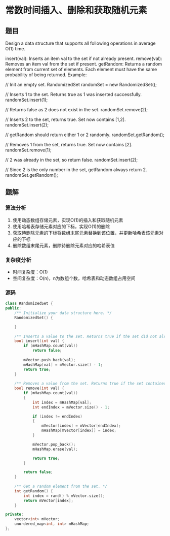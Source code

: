 #  常数时间插入、删除和获取随机元素
## 题目
Design a data structure that supports all following operations in average O(1) time.

insert(val): Inserts an item val to the set if not already present.
remove(val): Removes an item val from the set if present.
getRandom: Returns a random element from current set of elements. Each element must have the same probability of being returned.
Example:

// Init an empty set.
RandomizedSet randomSet = new RandomizedSet();

// Inserts 1 to the set. Returns true as 1 was inserted successfully.
randomSet.insert(1);

// Returns false as 2 does not exist in the set.
randomSet.remove(2);

// Inserts 2 to the set, returns true. Set now contains [1,2].
randomSet.insert(2);

// getRandom should return either 1 or 2 randomly.
randomSet.getRandom();

// Removes 1 from the set, returns true. Set now contains [2].
randomSet.remove(1);

// 2 was already in the set, so return false.
randomSet.insert(2);

// Since 2 is the only number in the set, getRandom always return 2.
randomSet.getRandom();

## 题解
### 算法分析
1. 使用动态数组存储元素，实现O(1)的插入和获取随机元素
2. 使用哈希表存储元素对应的下标，实现O(1)的删除
3. 获取待删除元素的下标将数组末尾元素替换到该位置，并更新哈希表该元素对应的下标
4. 删除数组末尾元素，删除待删除元素对应的哈希表值
### 复杂度分析
+ 时间复杂度：O(1)
+ 空间复杂度：O(n)，n为数组个数，哈希表和动态数组占用空间
### 源码
```C++ []
class RandomizedSet {
public:
    /** Initialize your data structure here. */
    RandomizedSet() {

    }
    
    /** Inserts a value to the set. Returns true if the set did not already contain the specified element. */
    bool insert(int val) {
        if (mHashMap.count(val))
            return false;
            
        mVector.push_back(val);
        mHashMap[val] = mVector.size() - 1;
        return true;
    }
    
    /** Removes a value from the set. Returns true if the set contained the specified element. */
    bool remove(int val) {
        if (mHashMap.count(val))
        {
            int index = mHashMap[val];
            int endIndex = mVector.size() - 1;

            if (index != endIndex)
            {
                mVector[index] = mVector[endIndex];
                mHashMap[mVector[index]] = index;
            }

            mVector.pop_back();
            mHashMap.erase(val);

            return true;
        }

        return false;
    }
    
    /** Get a random element from the set. */
    int getRandom() {
        int index = rand() % mVector.size();
        return mVector[index];
    }

private:
    vector<int> mVector;
    unordered_map<int, int> mHashMap;
};